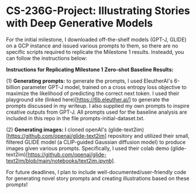 # CS-236G-Project: Illustrating Stories with Deep Generative Models


For the initial milestone, I downloaded off-the-shelf models (GPT-J, GLIDE) on a GCP instance and issued various prompts to them, so there are no specific scripts required to replicate the Milestone 1 results. Insteadd, you can follow the instructions below:


**Instructions for Replicating Milestone 1 Zero-shot Baseline Results:**

(1) **Generating prompts:** to generate the prompts, I used EleutherAI's 6-billion parameter GPT-J model, trained on a cross entropy loss objective to maximize the likelihood of predicting the correct next token. I used their playground site (linked here)[https://6b.eleuther.ai/] to generate the prompts discussed in my writeup. I also supplied my own prompts to inspire creative outputs from GPT-J. All prompts used for the baseline analysis are included in this repo in the file prompts-initial-dataset.txt. 

(2) **Generating images:** I cloned openAI's (glide-text2im) [https://github.com/openai/glide-text2im] repository and utilized their small, filtered GLIDE model (a CLIP-guided Gaussian diffusion model) to produce images given various prompts. Specifically, I used their colab demo (glide-text2im)[https://github.com/openai/glide-text2im/blob/main/notebooks/text2im.ipynb]. 




For future deadlines, I plan to include well-documented/user-friendly code for generating novel story prompts and creating illustrations based on these prompts!
